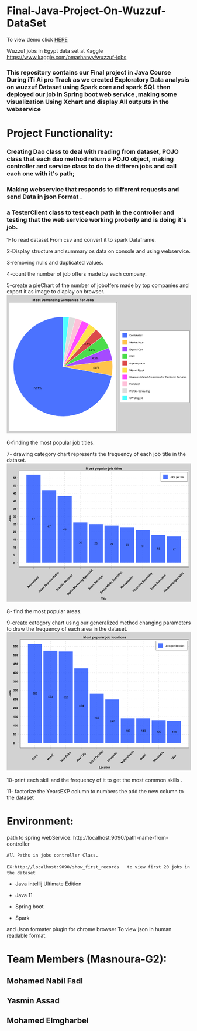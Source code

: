 # Final-Java-Project-On-Wuzzuf-DataSet

To view demo click [HERE](https://youtu.be/CZY6aghwViQ)

Wuzzuf jobs in Egypt data set at Kaggle
https://www.kaggle.com/omarhanyy/wuzzuf-jobs

### This repository contains our Final project in Java Course During iTi Ai pro Track as we created Exploratory Data analysis on wuzzuf Dataset using Spark core and spark SQL then deployed our job in Spring boot web service ,making some visualization Using Xchart and display All outputs in the webservice 

# Project Functionality:

### Creating Dao class to deal with reading from dataset, POJO class that each dao method return a POJO object, making controller and service class to do the differen jobs and call each one with it's path;

### Making webservice that responds to different requests and send Data in json Format .

### a TesterClient class to test each path in the controller and testing that the web service working proberly and is doing it's job.

1-To read dataset From csv and convert it to spark Dataframe.

2-Display structure and summary os data on console and using webservice.

3-removing nulls and duplicated values.

4-count the number of job offers made by each company.

5-create a pieChart of the number of joboffers made by top companies and export it as image to diaplay on browser.
![alt text](https://github.com/mohnabil2020/Wuzzuf_jobs_java_project/blob/main/src/main/resources/files/pieChart.png?raw=true)

6-finding the most popular job titles.

7- drawing category chart represents the frequency of each job title in the dataset.
![alt text](https://github.com/mohnabil2020/Wuzzuf_jobs_java_project/blob/main/src/main/resources/files/barChart1.png?raw=true)

8- find the most popular areas.

9-create category chart using our generalized method changing parameters to draw the frequency of each area in the dataset.
![alt text](https://github.com/mohnabil2020/Wuzzuf_jobs_java_project/blob/main/src/main/resources/files/barChart2.png?raw=true)

10-print each skill and the frequency of it to get the most common skills .

11- factorize the YearsEXP column to numbers the add the new column to the dataset


  
 # Environment:
    
  path to spring webService:  http://localhost:9090/path-name-from-controller  
    
    All Paths in jobs controller Class.
    
    EX:http://localhost:9090/show_first_records   to view first 20 jobs in the dataset
    
  - Java intellij Ultimate Edition
    
  - Java 11
  
  - Spring boot
  
  - Spark
    
  and Json formater plugin for chrome browser To view json in human readable format.
 
# Team Members (Masnoura-G2):

## Mohamed Nabil Fadl
## Yasmin Assad
## Mohamed Elmgharbel

